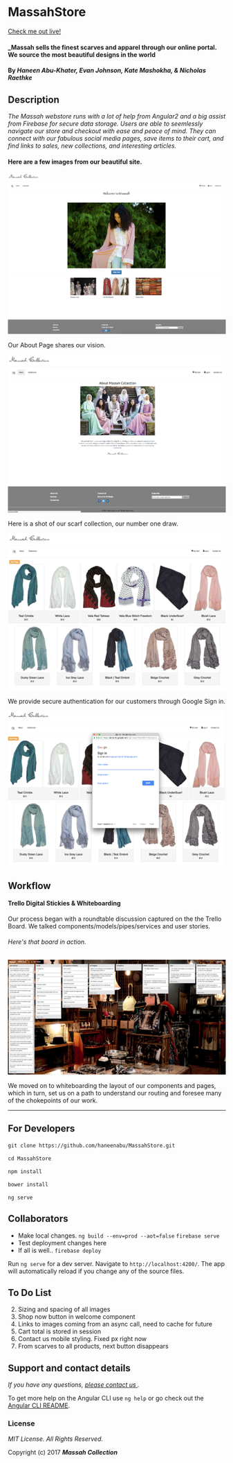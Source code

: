 # MassahStore

[Check me out live!](https://massahcollection.firebaseapp.com/)

#### _Massah sells the finest scarves and apparel through our online portal. We source the most beautiful designs in the world

#### By _**Haneen Abu-Khater, Evan Johnson, Kate Mashokha, & Nicholas Raethke**_

## Description

_The Massah webstore runs with a lot of help from Angular2 and a big assist from Firebase for secure data storage.  Users are able to seemlessly navigate our store and checkout with ease and peace of mind.  They can connect with our fabulous social media pages, save items to their cart, and find links to sales, new collections, and interesting articles._

#### Here are a few images from our beautiful site.

![A screenshot of our welcome page](src/resources/imgs/screenWel.png)

Our About Page shares our vision.

![Another screenshot of our About Page](src/resources/imgs/screenAbout.png)

Here is a shot of our scarf collection, our number one draw.

![A view of our collection](src/resources/imgs/screenCol.png)

We provide secure authentication for our customers through Google Sign in.

![Secure Sign in with Google](src/resources/imgs/screenSign.png)


## Workflow

#### Trello Digital Stickies & Whiteboarding

Our process began with a roundtable discussion captured on the the Trello Board.  We talked components/models/pipes/services and user stories.

###### Here's that board in action.

![Trello, Stickies for People that Love Trees](src/resources/imgs/trello.png)

We moved on to whiteboarding the layout of our components and pages, which in turn, set us on a path to understand our routing and foresee many of the chokepoints of our work.



***
## For Developers

```console
git clone https://github.com/haneenabu/MassahStore.git
```
```console
cd MassahStore
```
```console
npm install
```
```console
bower install
```
```console
ng serve
```

## Collaborators
* Make local changes.
```ng build --env=prod --aot=false```
```firebase serve```
* Test deployment changes here
* If all is well..
```firebase deploy```

Run `ng serve` for a dev server. Navigate to `http://localhost:4200/`. The app will automatically reload if you change any of the source files.


## To Do List

2. Sizing and spacing of all images
3. Shop now button in welcome component
4. Links to images coming from an async call, need to cache for future
5. Cart total is stored in session
6. Contact us mobile styling. Fixed px right now
7. From scarves to all products, next button disappears


## Support and contact details

_If you have any questions, [please contact us ](mailto:contact-us@massahcollection.com)._

To get more help on the Angular CLI use `ng help` or go check out the [Angular CLI README](https://github.com/angular/angular-cli/blob/master/README.md).

### License

*MIT License. All Rights Reserved.*

Copyright (c) 2017 **_Massah Collection_**
